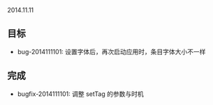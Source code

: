 2014.11.11

## 目标

* bug-2014111101: 设置字体后，再次启动应用时，条目字体大小不一样

## 完成

* bugfix-2014111101: 调整 setTag 的参数与时机
